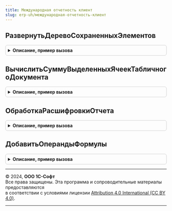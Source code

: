 ```yaml
---
title: Международная отчетность клиент
slug: erp-uh/международная-отчетность-клиент
---
```



## РазвернутьДеревоСохраненныхЭлементов
<details style="margin: 1em 0; padding: 0.5em; border: 1px solid #ccc; border-radius: 6px;">

<summary style="font-weight: bold; cursor: pointer;">Описание, пример вызова</summary>

```bsl

// Раскрывает все узлы переданного дерева
//
// Параметры:
//  Форма - ФормаКлиентскогоПриложения - форма на которой размещен элемент ДеревоЗначений.
//  ДанныеДереваЭлементов - ДанныеФормыДерево - элемент формы содержащий дерево значений.
//
Процедура РазвернутьДеревоСохраненныхЭлементов(Форма, ДанныеДереваЭлементов) Экспорт
```

Пример вызова
```bsl
МеждународнаяОтчетностьКлиент.РазвернутьДеревоСохраненныхЭлементов(Форма, ДанныеДереваЭлементов) 
```
</details>

## ВычислитьСуммуВыделенныхЯчеекТабличногоДокумента
<details style="margin: 1em 0; padding: 0.5em; border: 1px solid #ccc; border-radius: 6px;">

<summary style="font-weight: bold; cursor: pointer;">Описание, пример вызова</summary>

```bsl

// Вычисляет суммы выделенных ячеек табличного документа.
//
// Параметры:
//	ПолеСумма - Число - Сумма ячеек.
//	Результат - ТабличныйДокумент - Табличный документ с ячейками.
//	КэшВыделеннойОбласти - Структура - Содержит ранее рассчитанные значения ячеек.
//	НеобходимоВычислятьНаСервере - Булево - Признак того, что необходим вызов сервера.
//
Процедура ВычислитьСуммуВыделенныхЯчеекТабличногоДокумента(ПолеСумма, Результат, КэшВыделеннойОбласти, НеобходимоВычислятьНаСервере) Экспорт
```

Пример вызова
```bsl
МеждународнаяОтчетностьКлиент.ВычислитьСуммуВыделенныхЯчеекТабличногоДокумента(ПолеСумма, Результат, КэшВыделеннойОбласти, НеобходимоВычислятьНаСервере) 
```
</details>

## ОбработкаРасшифровкиОтчета
<details style="margin: 1em 0; padding: 0.5em; border: 1px solid #ccc; border-radius: 6px;">

<summary style="font-weight: bold; cursor: pointer;">Описание, пример вызова</summary>

```bsl

// Вызывается из обработчика формы отчета ОбработкаРасшифровки из отчета СКД
// сформированного генератором финансовой отчетности и экземпляров финансовой отчетности.
//
// Параметры:
//
//  ФормаОтчета - ФормаКлиентскогоПриложения - форма отчета вызвавшего обработку расшифровки.
//  Элемент - ПолеФормы - элемент формы содержащий результат отчета.
//  Расшифровка - Структура - стандартная расшифровка СКД.
//
Процедура ОбработкаРасшифровкиОтчета(ФормаОтчета, Элемент, Расшифровка) Экспорт
```

Пример вызова
```bsl
МеждународнаяОтчетностьКлиент.ОбработкаРасшифровкиОтчета(ФормаОтчета, Элемент, Расшифровка) 
```
</details>

## ДобавитьОперандыФормулы
<details style="margin: 1em 0; padding: 0.5em; border: 1px solid #ccc; border-radius: 6px;">

<summary style="font-weight: bold; cursor: pointer;">Описание, пример вызова</summary>

```bsl

// Функция добавляет новые операнды в таблицу операндов
//
// Параметры:
//  Форма  - ФормаКлиентскогоПриложения - Форма конструктора формул
//  НовыеОперанды  - Массив - Строки дерева операндов
//  ТаблицаОперандов - ТаблицаЗначений - Таблица выбранных в формуле операндов:
//   *СчетПоказательИзмерение - Строка, СправочникСсылка.НемонетарныеПоказатели, ПланСчетовСсылка -
//   *ЭлементОтчета - СправочникСсылка.ЭлементыФинансовыхОтчетов -
//   *Идентификатор - Строка -
//   *НаименованиеДляПечати - Строка -
//   *ЭтоСвязанный - Булево -
//   *АдресСтруктурыЭлемента - Строка -
//   *НестандартнаяКартинка - Число -
//   *ВидЭлемента - ПеречислениеСсылка.ВидыЭлементовФинансовогоОтчета -
//   *Идентификатор - Строка -
//   *СчетПланаСчетов - ПланСчетовСсылка -
//   *ТипИтога - ПеречислениеСсылка.ТипыИтогов -
//   *НачальноеСальдо - Булево -
//   *ЕстьНастройки - Булево -
//   *Точность - Число -
//  Уникальный - Булево - признак уникальности операндов (добавлять операнды если есть).
//
// Возвращаемое значение:
//   Массив   - массив добавленных строк таблицы операндов.
//
Функция ДобавитьОперандыФормулы(Форма, НовыеОперанды, ТаблицаОперандов, Уникальный = Истина) Экспорт
```

Пример вызова
```bsl
Результат = МеждународнаяОтчетностьКлиент.ДобавитьОперандыФормулы(Форма, НовыеОперанды, ТаблицаОперандов, Уникальный);
```
</details>

---

© 2024, **ООО 1С-Софт**  
Все права защищены. Эта программа и сопроводительные материалы предоставляются  
в соответствии с условиями лицензии [Attribution 4.0 International (CC BY 4.0)](https://creativecommons.org/licenses/by/4.0/legalcode).

---
